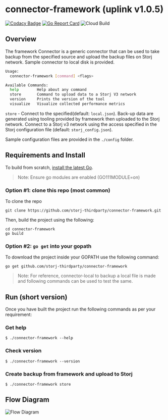# connector-framework (uplink v1.0.5)

[![Codacy Badge](https://api.codacy.com/project/badge/Grade/253d84109b174697b8453e81d8998073)](https://app.codacy.com/gh/storj-thirdparty/connector-framework?utm_source=github.com&utm_medium=referral&utm_content=storj-thirdparty/connector-framework&utm_campaign=Badge_Grade_Dashboard)
[![Go Report Card](https://goreportcard.com/badge/github.com/storj-thirdparty/connector-framework)](https://goreportcard.com/report/github.com/storj-thirdparty/connector-framework)
![Cloud Build](https://storage.googleapis.com/storj-utropic-services-badges/builds/connector-framework/branches/master.svg)

## Overview

The framework Connector is a generic connector that can be used to take backup from the specified source and upload the backup files on Storj network. Sample connector to local disk is provided.

```bash
Usage:
  connector-framework [command] <flags>

Available Commands:
  help        Help about any command
  store       Command to upload data to a Storj V3 network
  version     Prints the version of the tool
  visualize   Visualize collected performance metrics
```

`store` - Connect to the specified(default: `local.json`). Back-up data are generated using tooling provided by framework then uploaded to the Storj network. Connect to a Storj v3 network using the access specified in the Storj configuration file (default: `storj_config.json`).

Sample configuration files are provided in the `./config` folder.



## Requirements and Install

To build from scratch, [install the latest Go](https://golang.org/doc/install#install).

> Note: Ensure go modules are enabled (GO111MODULE=on)



### Option #1: clone this repo (most common)

To clone the repo

```
git clone https://github.com/storj-thirdparty/connector-framework.git
```

Then, build the project using the following:

```
cd connector-framework
go build
```



### Option #2:  ``go get`` into your gopath

To download the project inside your GOPATH use the following command:

```
go get github.com/storj-thirdparty/connector-framework
```


> Note: For reference, connector-local to backup a local file is made and following commands can be used to test the same.


## Run (short version)

Once you have built the project run the following commands as per your requirement:

### Get help

```
$ ./connector-framework --help
```

### Check version

```
$ ./connector-framework --version
```

### Create backup from framework and upload to Storj

```
$ ./connector-framework store
```


## Flow Diagram

![Flow Diagram](/_images/arch.drawio.png ':include :type=iframe width=100% height=1000px')
